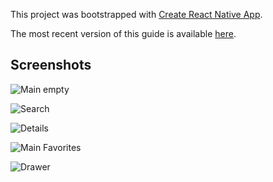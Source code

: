 This project was bootstrapped with [Create React Native App](https://github.com/react-community/create-react-native-app).

The most recent version of this guide is available [here](https://github.com/react-community/create-react-native-app/blob/master/react-native-scripts/template/README.md).

Screenshots
--------

![Main empty](/screenshots/main-empty.png "Main empty")

![Search](/screenshots/search.png "Search")

![Details](/screenshots/details.png "Details")

![Main Favorites](/screenshots/main-favorites.png "Main Favorites")

![Drawer](/screenshots/drawer.png "Drawer")
